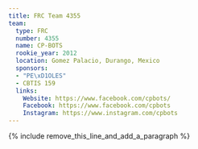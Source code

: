```yaml
---
title: FRC Team 4355
team:
  type: FRC
  number: 4355
  name: CP-BOTS
  rookie_year: 2012
  location: Gomez Palacio, Durango, Mexico
  sponsors:
  - "PE\xD1OLES"
  - CBTIS 159
  links:
    Website: https://www.facebook.com/cpbots/
    Facebook: https://www.facebook.com/cpbots
    Instagram: https://www.instagram.com/cpbots
---
```


{% include remove_this_line_and_add_a_paragraph %}